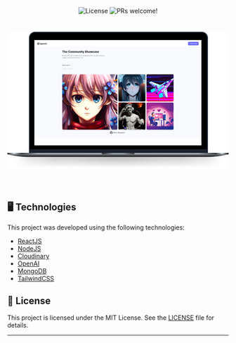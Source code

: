 <p align="center">
  <img  src="https://img.shields.io/static/v1?label=license&message=MIT&color=6a69ff&labelColor=121214" alt="License">
  
  <img src="https://img.shields.io/static/v1?label=PRs&message=welcome&color=6a69ff&labelColor=121214" alt="PRs welcome!" />
</p>

<h1 align="center">
    <img alt="dalle" title="dalle" src=".github/preview.png" />
</h1>

<br>

## 🖥️ Technologies

This project was developed using the following technologies:

- [ReactJS](https://reactjs.org/)
- [NodeJS](https://nodejs.org/)
- [Cloudinary](https://cloudinary.com/)
- [OpenAI](https://openai.com/api/)
- [MongoDB](https://www.mongodb.com/)
- [TailwindCSS](https://tailwindcss.com/)

## 📝 License

This project is licensed under the MIT License. See the [LICENSE](LICENSE) file for details.

---
